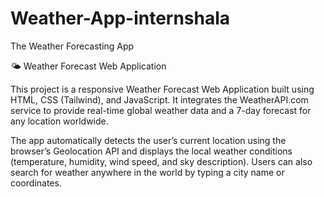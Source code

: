 # Weather-App-internshala
The Weather Forecasting App

🌤 Weather Forecast Web Application

This project is a responsive Weather Forecast Web Application built using HTML, CSS (Tailwind), and JavaScript. It integrates the WeatherAPI.com service to provide real-time global weather data and a 7-day forecast for any location worldwide.

The app automatically detects the user’s current location using the browser’s Geolocation API and displays the local weather conditions (temperature, humidity, wind speed, and sky description). Users can also search for weather anywhere in the world by typing a city name or coordinates.
